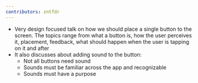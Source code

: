 ```yaml
---
contributors: zntfdr
---
```


- Very design focused talk on how we should place a single button to the screen. The topics range from what a button is, how the user perceives it, placement, feedback, what should happen when the user is tapping on it and after
- It also discusses about adding sound to the button:
  - Not all buttons need sound
  - Sounds must be familiar across the app and recognizable
  - Sounds must have a purpose
